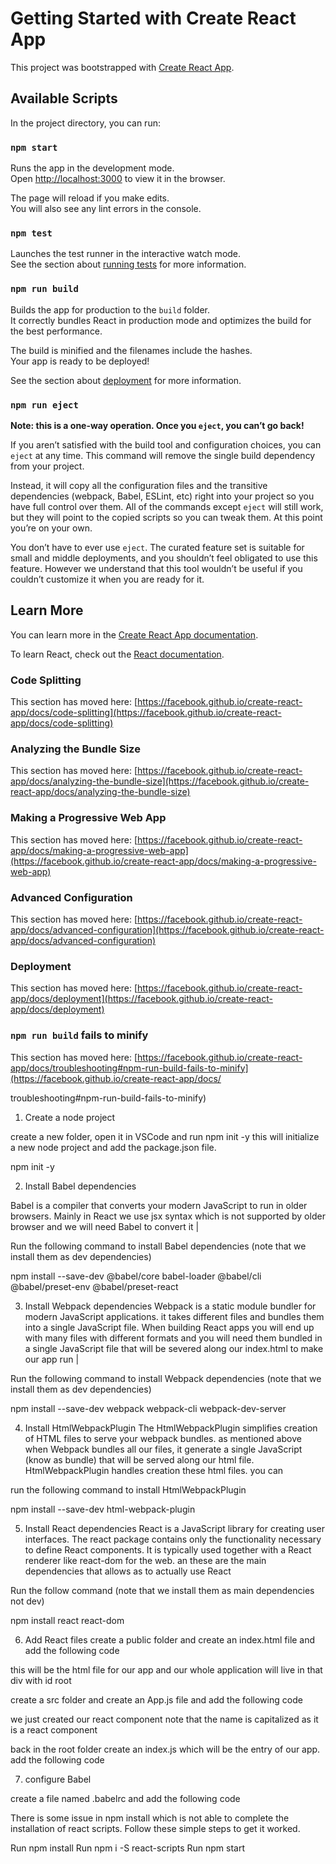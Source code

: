 # Getting Started with Create React App

This project was bootstrapped with [Create React App](https://github.com/facebook/create-react-app).

## Available Scripts

In the project directory, you can run:

### `npm start`

Runs the app in the development mode.\
Open [http://localhost:3000](http://localhost:3000) to view it in the browser.

The page will reload if you make edits.\
You will also see any lint errors in the console.

### `npm test`

Launches the test runner in the interactive watch mode.\
See the section about [running tests](https://facebook.github.io/create-react-app/docs/running-tests) for more information.

### `npm run build`

Builds the app for production to the `build` folder.\
It correctly bundles React in production mode and optimizes the build for the best performance.

The build is minified and the filenames include the hashes.\
Your app is ready to be deployed!

See the section about [deployment](https://facebook.github.io/create-react-app/docs/deployment) for more information.

### `npm run eject`

**Note: this is a one-way operation. Once you `eject`, you can’t go back!**

If you aren’t satisfied with the build tool and configuration choices, you can `eject` at any time. This command will remove the single build dependency from your project.

Instead, it will copy all the configuration files and the transitive dependencies (webpack, Babel, ESLint, etc) right into your project so you have full control over them. All of the commands except `eject` will still work, but they will point to the copied scripts so you can tweak them. At this point you’re on your own.

You don’t have to ever use `eject`. The curated feature set is suitable for small and middle deployments, and you shouldn’t feel obligated to use this feature. However we understand that this tool wouldn’t be useful if you couldn’t customize it when you are ready for it.

## Learn More

You can learn more in the [Create React App documentation](https://facebook.github.io/create-react-app/docs/getting-started).

To learn React, check out the [React documentation](https://reactjs.org/).

### Code Splitting

This section has moved here: [https://facebook.github.io/create-react-app/docs/code-splitting](https://facebook.github.io/create-react-app/docs/code-splitting)

### Analyzing the Bundle Size

This section has moved here: [https://facebook.github.io/create-react-app/docs/analyzing-the-bundle-size](https://facebook.github.io/create-react-app/docs/analyzing-the-bundle-size)

### Making a Progressive Web App

This section has moved here: [https://facebook.github.io/create-react-app/docs/making-a-progressive-web-app](https://facebook.github.io/create-react-app/docs/making-a-progressive-web-app)

### Advanced Configuration

This section has moved here: [https://facebook.github.io/create-react-app/docs/advanced-configuration](https://facebook.github.io/create-react-app/docs/advanced-configuration)

### Deployment

This section has moved here: [https://facebook.github.io/create-react-app/docs/deployment](https://facebook.github.io/create-react-app/docs/deployment)

### `npm run build` fails to minify

This section has moved here: [https://facebook.github.io/create-react-app/docs/troubleshooting#npm-run-build-fails-to-minify](https://facebook.github.io/create-react-app/docs/

troubleshooting#npm-run-build-fails-to-minify)




1. Create a node project

create a new folder, open it in VSCode and run npm init -y this will initialize a new node project and add the package.json file.

npm init -y

2. Install Babel dependencies

Babel is a compiler that converts your modern JavaScript to run in older browsers. Mainly in React we use jsx syntax which is not supported by older browser and we will need Babel to convert it |

Run the following command to install Babel dependencies (note that we install them as dev dependencies)

npm install --save-dev @babel/core babel-loader @babel/cli @babel/preset-env @babel/preset-react


3. Install Webpack dependencies
Webpack is a static module bundler for modern JavaScript applications. it takes different files and bundles them into a single JavaScript file. When building React apps you will end up with many files with different formats and you will need them bundled in a single JavaScript file that will be severed along our index.html to make our app run | 

Run the following command to install Webpack dependencies (note that we install them as dev dependencies)

npm install --save-dev webpack webpack-cli webpack-dev-server


4. Install HtmlWebpackPlugin
The HtmlWebpackPlugin simplifies creation of HTML files to serve your webpack bundles. as mentioned above when Webpack bundles all our files, it generate a single JavaScript (know as bundle) that will be served along our html file. HtmlWebpackPlugin handles creation these html files. you can

run the following command to install HtmlWebpackPlugin


npm install --save-dev html-webpack-plugin


5. Install React dependencies
React is a JavaScript library for creating user interfaces.
The react package contains only the functionality necessary to define React components. It is typically used together with a React renderer like react-dom for the web. an these are the main dependencies that allows as to actually use React

Run the follow command (note that we install them as main dependencies not dev)

npm install react react-dom 


6. Add React files
create a public folder and create an index.html file and add the following code

<!-- <!DOCTYPE html>
<html lang="en">
<head>
    <meta charset="UTF-8">
    <meta http-equiv="X-UA-Compatible" content="IE=edge">
    <meta name="viewport" content="width=device-width, initial-scale=1.0">
    <title>React App</title>
</head>
<body>
    <div id="root"></div>
</body>
</html> -->


this will be the html file for our app and our whole application will live in that div with id root

create a src folder and create an App.js file and add the following code

<!-- import React from "react";

const App = () =>{
    return (
        <h1>
            Hello world! I am using React
        </h1>
    )
}

export default App -->


we just created our react component note that the name is capitalized as it is a react component

back in the root folder create an index.js which will be the entry of our app. add the following code

<!-- import React from 'react'
import  { createRoot }  from 'react-dom/client';
import App from './src/App.js'

const container = document.getElementById('root');
const root = createRoot(container);
root.render(<App/>); -->

7. configure Babel

create a file named .babelrc and add the following code

<!-- {
    "presets": ["@babel/preset-env","@babel/preset-react"]
} -->


<!-- const HtmlWebpackPlugin = require('html-webpack-plugin');
const path = require('path');

module.exports = {
  entry: './index.js',
  mode: 'development',
  output: {
    path: path.resolve(__dirname, './dist'),
    filename: 'index_bundle.js',
  },
  target: 'web',
  devServer: {
    port: '5000',
    static: {
      directory: path.join(__dirname, 'public')
},
    open: true,
    hot: true,
    liveReload: true,
  },
  resolve: {
    extensions: ['.js', '.jsx', '.json'],
  },
  module: {
    rules: [
      {
        test: /\.(js|jsx)$/, 
        exclude: /node_modules/, 
        use: 'babel-loader', 
      },
    ],
  },
  plugins: [
    new HtmlWebpackPlugin({
      template: path.join(__dirname, 'public', 'index.html')
    })
  ]
}; -->



There is some issue in npm install which is not able to complete the installation of react scripts. Follow these simple steps to get it worked.


Run npm install
Run npm i -S react-scripts
Run npm start